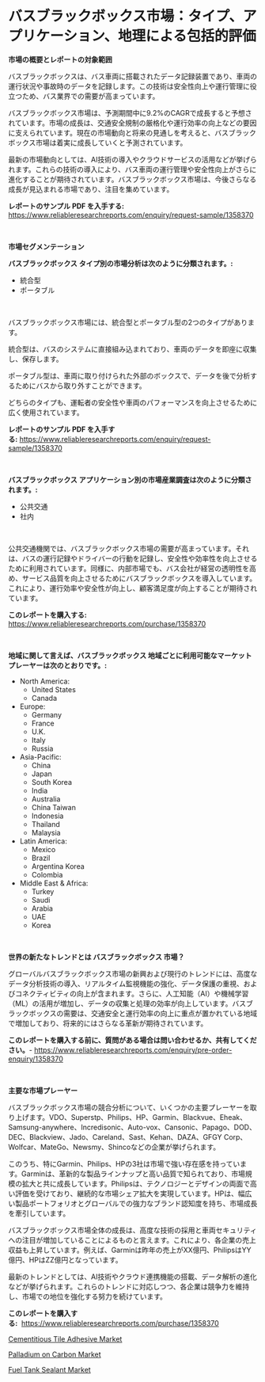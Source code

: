 <p><h1>バスブラックボックス市場：タイプ、アプリケーション、地理による包括的評価</h1></p><p><strong>市場の概要とレポートの対象範囲</strong></p>
<p><p>バスブラックボックスは、バス車両に搭載されたデータ記録装置であり、車両の運行状況や事故時のデータを記録します。この技術は安全性向上や運行管理に役立つため、バス業界での需要が高まっています。</p><p>バスブラックボックス市場は、予測期間中に9.2%のCAGRで成長すると予想されています。市場の成長は、交通安全規制の厳格化や運行効率の向上などの要因に支えられています。現在の市場動向と将来の見通しを考えると、バスブラックボックス市場は着実に成長していくと予測されています。</p><p>最新の市場動向としては、AI技術の導入やクラウドサービスの活用などが挙げられます。これらの技術の導入により、バス車両の運行管理や安全性向上がさらに進化することが期待されています。バスブラックボックス市場は、今後さらなる成長が見込まれる市場であり、注目を集めています。</p></p>
<p><strong>レポートのサンプル PDF を入手する:</strong> <a href="https://www.reliableresearchreports.com/enquiry/request-sample/1358370">https://www.reliableresearchreports.com/enquiry/request-sample/1358370</a></p>
<p>&nbsp;</p>
<p><strong>市場セグメンテーション</strong></p>
<p><strong>バスブラックボックス タイプ別の市場分析は次のように分類されます。:</strong></p>
<p><ul><li>統合型</li><li>ポータブル</li></ul></p>
<p>&nbsp;</p>
<p><p>バスブラックボックス市場には、統合型とポータブル型の2つのタイプがあります。</p><p> 統合型は、バスのシステムに直接組み込まれており、車両のデータを即座に収集し、保存します。</p><p> ポータブル型は、車両に取り付けられた外部のボックスで、データを後で分析するためにバスから取り外すことができます。</p><p>どちらのタイプも、運転者の安全性や車両のパフォーマンスを向上させるために広く使用されています。</p></p>
<p><strong>レポートのサンプル PDF を入手する:</strong>&nbsp;<a href="https://www.reliableresearchreports.com/enquiry/request-sample/1358370">https://www.reliableresearchreports.com/enquiry/request-sample/1358370</a></p>
<p>&nbsp;</p>
<p><strong> バスブラックボックス アプリケーション別の市場産業調査は次のように分類されます。:</strong></p>
<p><ul><li>公共交通</li><li>社内</li></ul></p>
<p>&nbsp;</p>
<p><p>公共交通機関では、バスブラックボックス市場の需要が高まっています。それは、バスの運行記録やドライバーの行動を記録し、安全性や効率性を向上させるために利用されています。同様に、内部市場でも、バス会社が経営の透明性を高め、サービス品質を向上させるためにバスブラックボックスを導入しています。これにより、運行効率や安全性が向上し、顧客満足度が向上することが期待されています。</p></p>
<p><strong>このレポートを購入する:</strong>&nbsp; <a href="https://www.reliableresearchreports.com/purchase/1358370">https://www.reliableresearchreports.com/purchase/1358370</a></p>
<p>&nbsp;</p>
<p><strong>地域に関して言えば、バスブラックボックス 地域ごとに利用可能なマーケットプレーヤーは次のとおりです。:</strong></p>
<p><ul>
    <li>
        North America:
        <ul>
            <li>United States</li>
            <li>Canada</li>
        </ul>
    </li>
    <li>
        Europe:
        <ul>
            <li>Germany</li>
            <li>France</li>
            <li>U.K.</li>
            <li>Italy</li>
            <li>Russia</li>
        </ul>
    </li>
    <li>
        Asia-Pacific:
        <ul>
            <li>China</li>
            <li>Japan</li>
            <li>South Korea</li>
            <li>India</li>
            <li>Australia</li>
            <li>China Taiwan</li>
            <li>Indonesia</li>
            <li>Thailand</li>
            <li>Malaysia</li>
        </ul>
    </li>
    <li>
        Latin America:
        <ul>
            <li>Mexico</li>
            <li>Brazil</li>
            <li>Argentina Korea</li>
            <li>Colombia</li>
        </ul>
    </li>
    <li>
        Middle East & Africa:
        <ul>
            <li>Turkey</li>
            <li>Saudi</li>
            <li>Arabia</li>
            <li>UAE</li>
            <li>Korea</li>
        </ul>
    </li>
    </ul></p>
<p>&nbsp;</p>
<p><strong>世界の新たなトレンドとは バスブラックボックス 市場？</strong></p>
<p><p>グローバルバスブラックボックス市場の新興および現行のトレンドには、高度なデータ分析技術の導入、リアルタイム監視機能の強化、データ保護の重視、およびコネクティビティの向上が含まれます。さらに、人工知能（AI）や機械学習（ML）の活用が増加し、データの収集と処理の効率が向上しています。バスブラックボックスの需要は、交通安全と運行効率の向上に重点が置かれている地域で増加しており、将来的にはさらなる革新が期待されています。</p></p>
<p><strong>このレポートを購入する前に、質問がある場合は問い合わせるか、共有してください。</strong>- <a href="https://www.reliableresearchreports.com/enquiry/pre-order-enquiry/1358370">https://www.reliableresearchreports.com/enquiry/pre-order-enquiry/1358370</a></p>
<p>&nbsp;</p>
<p><strong>主要な市場プレーヤー</strong></p>
<p><p>バスブラックボックス市場の競合分析について、いくつかの主要プレーヤーを取り上げます。VDO、Superstp、Philips、HP、Garmin、Blackvue、Eheak、Samsung-anywhere、Incredisonic、Auto-vox、Cansonic、Papago、DOD、DEC、Blackview、Jado、Careland、Sast、Kehan、DAZA、GFGY Corp、Wolfcar、MateGo、Newsmy、Shincoなどの企業が挙げられます。</p><p>このうち、特にGarmin、Philips、HPの3社は市場で強い存在感を持っています。Garminは、革新的な製品ラインナップと高い品質で知られており、市場規模の拡大と共に成長しています。Philipsは、テクノロジーとデザインの両面で高い評価を受けており、継続的な市場シェア拡大を実現しています。HPは、幅広い製品ポートフォリオとグローバルでの強力なブランド認知度を持ち、市場成長を牽引しています。</p><p>バスブラックボックス市場全体の成長は、高度な技術の採用と車両セキュリティへの注目が増加していることによるものと言えます。これにより、各企業の売上収益も上昇しています。例えば、Garminは昨年の売上がXX億円、PhilipsはYY億円、HPはZZ億円となっています。</p><p>最新のトレンドとしては、AI技術やクラウド連携機能の搭載、データ解析の進化などが挙げられます。これらのトレンドに対応しつつ、各企業は競争力を維持し、市場での地位を強化する努力を続けています。</p></p>
<p><strong>このレポートを購入する:</strong>&nbsp;&nbsp;<a href="https://www.reliableresearchreports.com/purchase/1358370">https://www.reliableresearchreports.com/purchase/1358370</a></p>
<p><p><a href="https://github.com/johnbach50/Market-Research-Report-List-2/blob/main/cementitious-tile-adhesive-market.md">Cementitious Tile Adhesive Market</a></p><p><a href="https://github.com/pjcfca/Market-Research-Report-List-1/blob/main/palladium-on-carbon-market.md">Palladium on Carbon Market</a></p><p><a href="https://github.com/wusalecollins540tpqoz/Market-Research-Report-List-1/blob/main/fuel-tank-sealant-market.md">Fuel Tank Sealant Market</a></p></p>